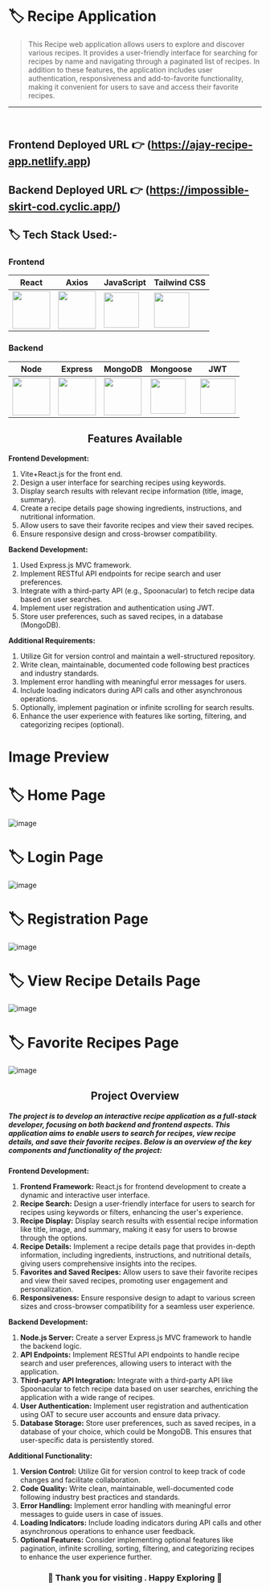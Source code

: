 # 🏷️ Recipe Application

> This Recipe web application allows users to explore and discover various recipes. It provides a user-friendly interface for searching for recipes by name and navigating through a paginated list of recipes. In addition to these features, the application includes user authentication, responsiveness and add-to-favorite functionality, making it convenient for users to save and access their favorite recipes.
---

<br/>

## **Frontend Deployed URL** 👉 (https://ajay-recipe-app.netlify.app)

## **Backend Deployed URL** 👉 (https://impossible-skirt-cod.cyclic.app/)

## 🏷️ Tech Stack Used:-

### Frontend

| React                                                                                                                                                                                                                                                                                                                                                        | Axios                                                                                                                                                                                                                                                                                                                                                        | JavaScript                                                                                                                    | Tailwind CSS                                                                                                                  |
| ------------------------------------------------------------------------------------------------------------------------------ | ------------------------------------------------------------------------------------------------------------------------------ | ------------------------------------------------------------------------------------------------------------------------------ | ------------------------------------------------------------------------------------------------------------------------------ |
| <img width="75px" src="https://user-images.githubusercontent.com/25181517/183897015-94a058a6-b86e-4e42-a37f-bf92061753e5.png">  | <img width="75px" src="https://user-images.githubusercontent.com/43313420/105883616-57dbeb00-6007-11eb-9df2-de0e2a42655c.png">  | <img width="70px" src="https://user-images.githubusercontent.com/25181517/117447155-6a868a00-af3d-11eb-9cfe-245df15c9f3f.png"> | <img width="70px" src="https://cdn.icon-icons.com/icons2/2107/PNG/512/file_type_tailwind_icon_130128.png"> |

### Backend

| Node                                                                                                                                                                                                                                                                                                                                                        | Express                                                                                                                           | MongoDB                                                                                                                            | Mongoose                                                                                                                    | JWT                                                                                                                     |
| ------------------------------------------------------------------------------------------------------------------------------ | ------------------------------------------------------------------------------------------------------------------------------ | ------------------------------------------------------------------------------------------------------------------------------ | ------------------------------------------------------------------------------------------------------------------------------ | ------------------------------------------------------------------------------------------------------------------------------ |
| <img width="75px" src="https://img.icons8.com/color/256/nodejs.png">  | <img width="75px" src="https://img.icons8.com/ios/256/express-js.png"> | <img width="75px" src="https://img.icons8.com/external-tal-revivo-shadow-tal-revivo/256/external-mongodb-a-cross-platform-document-oriented-database-program-logo-shadow-tal-revivo.png"> | <img width="70px" src="https://img.icons8.com/color/256/mongoose.png"> | <img width="70px" src="https://seeklogo.com/images/J/json-web-tokens-jwt-io-logo-C003DEC47A-seeklogo.com.png"> |

<h2 align="center">Features Available</h2>

**Frontend Development:**
1. Vite+React.js for the front end.
2. Design a user interface for searching recipes using keywords.
3. Display search results with relevant recipe information (title, image, summary).
4. Create a recipe details page showing ingredients, instructions, and nutritional information.
5. Allow users to save their favorite recipes and view their saved recipes.
6. Ensure responsive design and cross-browser compatibility.

**Backend Development:**
1. Used Express.js MVC framework.
2. Implement RESTful API endpoints for recipe search and user preferences.
3. Integrate with a third-party API (e.g., Spoonacular) to fetch recipe data based on user searches.
4. Implement user registration and authentication using JWT.
5. Store user preferences, such as saved recipes, in a database (MongoDB).

**Additional Requirements:**
1. Utilize Git for version control and maintain a well-structured repository.
2. Write clean, maintainable, documented code following best practices and industry standards.
3. Implement error handling with meaningful error messages for users.
4. Include loading indicators during API calls and other asynchronous operations.
5. Optionally, implement pagination or infinite scrolling for search results.
6. Enhance the user experience with features like sorting, filtering, and categorizing recipes (optional).

#  Image Preview

# 🏷️ Home Page
![image](https://github.com/Ajay84sia/Recipe-Application/assets/98752820/b67d6885-ada7-4415-a84f-834177063e88)

# 🏷️ Login Page
![image](https://github.com/Ajay84sia/Recipe-Application/assets/98752820/61087bd7-a005-48bc-8ded-2c008af2ce61)

# 🏷️ Registration Page
![image](https://github.com/Ajay84sia/Recipe-Application/assets/98752820/9655faaa-e690-493e-9451-b43eb28a1a66)

# 🏷️ View Recipe Details Page
![image](https://github.com/Ajay84sia/Recipe-Application/assets/98752820/cf5cc1ee-c909-4a88-8011-40f9a2f426eb)

# 🏷️ Favorite Recipes Page
![image](https://github.com/Ajay84sia/Recipe-Application/assets/98752820/d139a6e0-8154-448d-a306-7277bd8856f5)

<h2 align="center">Project Overview</h2>
<h5>The project is to develop an interactive recipe application as a full-stack developer, focusing on both backend and frontend aspects. This application aims to enable users to search for recipes, view recipe details, and save their favorite recipes. Below is an overview of the key components and functionality of the project:</h5>

**Frontend Development:**
1. **Frontend Framework:** React.js for frontend development to create a dynamic and interactive user interface.
2. **Recipe Search:** Design a user-friendly interface for users to search for recipes using keywords or filters, enhancing the user's experience.
3. **Recipe Display:** Display search results with essential recipe information like title, image, and summary, making it easy for users to browse through the options.
4. **Recipe Details:** Implement a recipe details page that provides in-depth information, including ingredients, instructions, and nutritional details, giving users comprehensive insights into the recipes.
5. **Favorites and Saved Recipes:** Allow users to save their favorite recipes and view their saved recipes, promoting user engagement and personalization.
6. **Responsiveness:** Ensure responsive design to adapt to various screen sizes and cross-browser compatibility for a seamless user experience.

**Backend Development:**
1. **Node.js Server:** Create a server Express.js MVC framework to handle the backend logic.
2. **API Endpoints:** Implement RESTful API endpoints to handle recipe search and user preferences, allowing users to interact with the application.
3. **Third-party API Integration:** Integrate with a third-party API like Spoonacular to fetch recipe data based on user searches, enriching the application with a wide range of recipes.
4. **User Authentication:** Implement user registration and authentication using OAT to secure user accounts and ensure data privacy.
5. **Database Storage:** Store user preferences, such as saved recipes, in a database of your choice, which could be MongoDB. This ensures that user-specific data is persistently stored.

**Additional Functionality:**
1. **Version Control:** Utilize Git for version control to keep track of code changes and facilitate collaboration.
2. **Code Quality:** Write clean, maintainable, well-documented code following industry best practices and standards.
3. **Error Handling:** Implement error handling with meaningful error messages to guide users in case of issues.
4. **Loading Indicators:** Include loading indicators during API calls and other asynchronous operations to enhance user feedback.
5. **Optional Features:** Consider implementing optional features like pagination, infinite scrolling, sorting, filtering, and categorizing recipes to enhance the user experience further.


<h3 align="center" >💝 Thank you for visiting . Happy Exploring 💝</h3>
